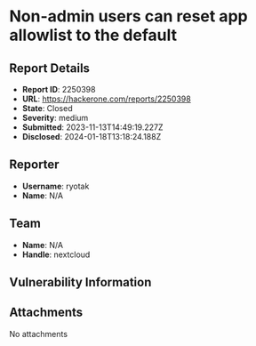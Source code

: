 # Non-admin users can reset app allowlist to the default

## Report Details
- **Report ID**: 2250398
- **URL**: https://hackerone.com/reports/2250398
- **State**: Closed
- **Severity**: medium
- **Submitted**: 2023-11-13T14:49:19.227Z
- **Disclosed**: 2024-01-18T13:18:24.188Z

## Reporter
- **Username**: ryotak
- **Name**: N/A

## Team
- **Name**: N/A
- **Handle**: nextcloud

## Vulnerability Information


## Attachments
No attachments

